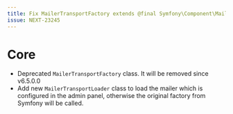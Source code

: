 ```yaml
---
title: Fix MailerTransportFactory extends @final Symfony\Component\Mailer\Transport
issue: NEXT-23245
---
```

# Core
* Deprecated `MailerTransportFactory` class. It will be removed since v6.5.0.0
* Add new `MailerTransportLoader` class to load the mailer which is configured in the admin panel, otherwise the original factory from Symfony will be called.
